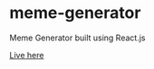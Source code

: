 # meme-generator
Meme Generator built using React.js

[Live here](https://ishratumar18.github.io/meme-generator/)
